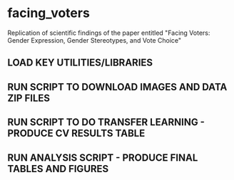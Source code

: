 # facing_voters
Replication of scientific findings of the paper entitled "Facing Voters: Gender Expression, Gender Stereotypes, and Vote Choice"

## LOAD KEY UTILITIES/LIBRARIES

## RUN SCRIPT TO DOWNLOAD IMAGES AND DATA ZIP FILES 

## RUN SCRIPT TO DO TRANSFER LEARNING - PRODUCE CV RESULTS TABLE 

## RUN ANALYSIS SCRIPT - PRODUCE FINAL TABLES AND FIGURES 
